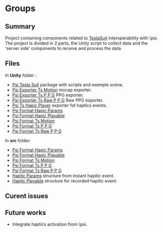 # Groups

## Summary
Project containing components related to [TeslaSuit](https://teslasuit.io/) interoperability with \\psi. The project is divided in 2 parts, the Unity script to collect data and the 'server side' components to receive and process the data. 

## Files
In **Unity** folder :
* [Psi Tesla Suit](Unity/PsiTeslaSuit.unitypackage) package with scripts and exemple scene.
* [Psi Exporter Ts Motion](Unity/PsiExporterTsMotion.cs) mocap exporter. 
* [Psi Exporter Ts P P G](Unity/PsiExporterTsPPG.cs) PPG exporter.
* [Psi Exporter Ts Raw P P G](Unity/PsiExporterTsRawPPG.cs) Raw PPG exporter.
* [Psi Ts Hapic Player](Unity/PsiTsHapicPlayer.cs) exporter fot haptics events.
* [Psi Format Hapic Params](Unity/PsiFormatHapicParams.cs)
* [Psi Format Hapic Playable](Unity/PsiFormatHapicPlayable.cs)
* [Psi Format Ts Motion](Unity/PsiFormatTsMotion.cs)
* [Psi Format Ts P P G](Unity/PsiFormatTsPPG.cs)
* [Psi Format Ts Raw P P G](Unity/PsiFormatTsRawPPG.cs)

In **src** folder:
* [Psi Format Hapic Params](src/Formats/PsiFormatHapicParams.cs)
* [Psi Format Hapic Playable](src/Formats/PsiFormatHapicPlayable.cs)
* [Psi Format Ts Motion](src/Formats/PsiFormatTsMotion.cs)
* [Psi Format Ts P P G](src/Formats/PsiFormatTsPPG.cs)
* [Psi Format Ts Raw P P G](src/Formats/PsiFormatTsRawPPG.cs)
* [Haptic Params](src/Helpers/HapticParams.cs) structure from instant hapitic event.
* [Haptic Playable](src/Helpers/HapticPlayable.cs) structure for recorded hapitic event. 

## Curent issues

## Future works
* Integrate haptics activation from \\psi.
